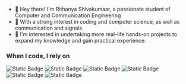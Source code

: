 * :wave: Hey there! I'm Rithanya Shivakumaar, a passionate student of Computer and Communication Engineering
* 🌟 With a strong interest in coding and computer science, as well as communication and signals
* 🔭 I'm interested in undertaking more real-life hands-on projects to expand my knowledge and gain practical experience.
  
<h3>When I code, I rely on</h3>
<p>
  <img alt="Static Badge" src="https://img.shields.io/badge/Python-blue" />
  <img alt="Static Badge" src="https://img.shields.io/badge/C-green">
  <img alt="Static Badge" src="https://img.shields.io/badge/Jupyter_Notebook-pink" />
  <img alt="Static Badge" src="https://img.shields.io/badge/VS_Code-orange" />
  <img alt="Static Badge" src="https://img.shields.io/badge/Spyder-yellow" />
  <img alt="Static Badge" src="https://img.shields.io/badge/Code_Blocks-dark_green">
</p>


